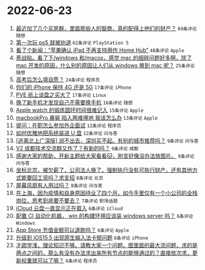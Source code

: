 # 2022-06-23

1. [最近加了几个买房群，里面那些人的智商，真的配得上他们的财产？](https://www.v2ex.com/t/861583) `69条评论` `随想`
1. [第一次玩 ps5 就被劝退](https://www.v2ex.com/t/861566) `62条评论` `PlayStation 5`
1. [看了个新闻：“苹果确认 iPad 不再支持用作 Home Hub”](https://www.v2ex.com/t/861570) `48条评论` `Apple`
1. [惹战贴。看了下/windows 和/macos，感觉 mac 的细碎问题好多啊，除了 mac 开发的原因，什么别的原因让人们从 windows 换到 mac 呢？](https://www.v2ex.com/t/861605) `25条评论` `随想`
1. [高考后怎么填自愿？](https://www.v2ex.com/t/861619) `24条评论` `程序员`
1. [你们的 iPhone 保持 4G 还是 5G](https://www.v2ex.com/t/861580) `17条评论` `iPhone`
1. [PVE 纸上谈盘之买大了](https://www.v2ex.com/t/861569) `17条评论` `Linux`
1. [换了新手机才发现自己不需要换手机](https://www.v2ex.com/t/861535) `16条评论` `随想`
1. [Apple watch 的锻炼圆环时间很难记入](https://www.v2ex.com/t/861540) `15条评论` `Apple`
1. [macbookPro 暴毙 陷入两难境地 我该怎么办](https://www.v2ex.com/t/861611) `13条评论` `Apple`
1. [提问：在职怎么参加外企面试](https://www.v2ex.com/t/861618) `12条评论` `程序员`
1. [如何优雅地把系统装进 U 盘](https://www.v2ex.com/t/861536) `12条评论` `问与答`
1. [[逃离北上广深版] 润不出去，深圳买不起。有别的城市推荐吗？](https://www.v2ex.com/t/861578) `9条评论` `问与答`
1. [V2 成都技术交流群又炸了？有新的吗？](https://www.v2ex.com/t/861565) `9条评论` `成都`
1. [感谢大家的帮助，开新主题给大家看看🐱，附言好像没办法放图片。](https://www.v2ex.com/t/861552) `9条评论` `问与答`
1. [坐标北京，被欠薪了，公司法人换了，强制执行没有可执行财产，还有其他方式能要回工资吗？求支招](https://www.v2ex.com/t/861620) `8条评论` `北京`
1. [屏幕风扇有人用过吗？](https://www.v2ex.com/t/861530) `8条评论` `问与答`
1. [在上海，因为疫情和自身原因待业了四个月，如今手里仅有一个小公司的全栈岗位，思考到底要不要去？](https://www.v2ex.com/t/861528) `7条评论` `职场话题`
1. [iCloud 云盘一直显示正在载入](https://www.v2ex.com/t/861582) `6条评论` `iCloud`
1. [配置 CI 自动化机器， win 的构建环境应该装 windows server 吗？](https://www.v2ex.com/t/861568) `6条评论` `Windows`
1. [App Store 充值金额可以退款吗？](https://www.v2ex.com/t/861560) `6条评论` `Apple`
1. [升级到 iOS15.5 出现原生输入法卡顿问题](https://www.v2ex.com/t/861557) `6条评论` `iPhone`
1. [才疏学浅，理论知识不够。请教大家一个问题。图里面的最大流问题，求的是两点之间的，那么有没有办法求出来所有节点的能够通过的？直接依次求，更新权重就可以了嘛？](https://www.v2ex.com/t/861556) `6条评论` `程序员`

